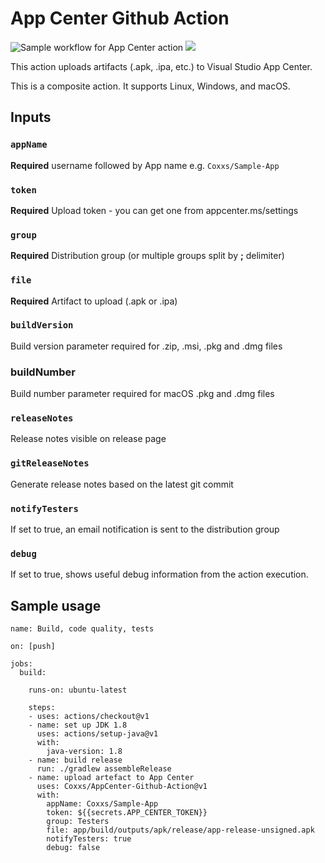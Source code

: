 # App Center Github Action

![Sample workflow for App Center action](https://github.com/Coxxs/AppCenter-Github-Action/workflows/Sample%20workflow%20for%20App%20Center%20action/badge.svg?branch=master)
<a href="https://github.com/Coxxs/AppCenter-Github-Action/releases">![](https://img.shields.io/github/v/release/Coxxs/AppCenter-Github-Action)</a>

This action uploads artifacts (.apk, .ipa, etc.) to Visual Studio App Center.

This is a composite action. It supports Linux, Windows, and macOS.

## Inputs

### `appName`

**Required** username followed by App name e.g. `Coxxs/Sample-App`

### `token`

**Required** Upload token - you can get one from appcenter.ms/settings

### `group`

**Required** Distribution group (or multiple groups split by **;** delimiter)

### `file`

**Required** Artifact to upload (.apk or .ipa)

### `buildVersion`
Build version parameter required for .zip, .msi, .pkg and .dmg files

### buildNumber
Build number parameter required for macOS .pkg and .dmg files

### `releaseNotes`

Release notes visible on release page

### `gitReleaseNotes`

Generate release notes based on the latest git commit

### `notifyTesters`

If set to true, an email notification is sent to the distribution group

### `debug`

If set to true, shows useful debug information from the action execution.

## Sample usage

```
name: Build, code quality, tests

on: [push]

jobs:
  build:

    runs-on: ubuntu-latest

    steps:
    - uses: actions/checkout@v1
    - name: set up JDK 1.8
      uses: actions/setup-java@v1
      with:
        java-version: 1.8
    - name: build release
      run: ./gradlew assembleRelease
    - name: upload artefact to App Center
      uses: Coxxs/AppCenter-Github-Action@v1
      with:
        appName: Coxxs/Sample-App
        token: ${{secrets.APP_CENTER_TOKEN}}
        group: Testers
        file: app/build/outputs/apk/release/app-release-unsigned.apk
        notifyTesters: true
        debug: false
```
